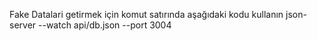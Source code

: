 Fake Datalari getirmek için komut satırında aşağıdaki kodu kullanın
json-server --watch api/db.json --port 3004

